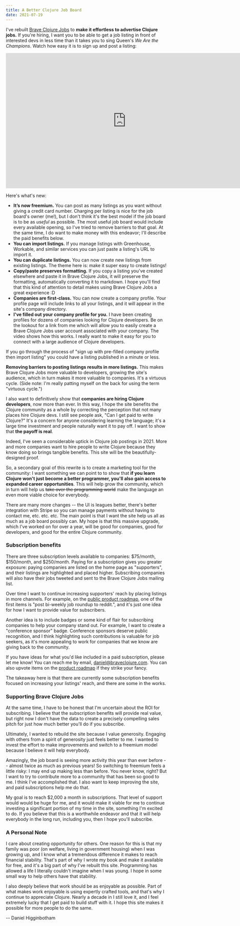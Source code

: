 ```yaml
---
title: A Better Clojure Job Board
date: 2021-07-19
---
```


I've rebuilt [Brave Clojure Jobs](https://jobs.braveclojure.com/) to **make it
effortless to advertise Clojure jobs.** If you're hiring, I want you to be able
to get a job listing in front of interested devs in less time than it takes you
to sing Queen's _We Are the Champions_. Watch how easy it is to sign up and post
a listing:

<iframe width="750" height="422" src="https://www.youtube.com/embed/xLhBCCnLegM" title="YouTube video player" frameborder="0" allow="accelerometer; autoplay; clipboard-write; encrypted-media; gyroscope; picture-in-picture" allowfullscreen style="display: block; margin: 0 auto"></iframe>

Here's what's new:

* **It’s now freemium.** You can post as many listings as you want without
  giving a credit card number. Charging per listing is nice for the job board's
  owner (me!), but I don't think it's the best model if the job board is to be
  as _useful_ as possible. The most useful job board would include every
  available opening, so I've tried to remove barriers to that goal. At the same
  time, I do want to make money with this endeavor; I'll describe the paid
  benefits below.
* **You can import listings.** If you manage listings with Greenhouse, Workable,
  and similar services you can just paste a listing's URL to import it.
* **You can duplicate listings.** You can now create new listings from existing
  listings. The theme here is: make it super easy to create listings!
* **Copy/paste preserves formatting.** If you copy a listing you've created
  elsewhere and paste it in Brave Clojure Jobs, it will preserve the formatting,
  automatically converting it to markdown. I hope you'll find that this kind of
  attention to detail makes using Brave Clojure Jobs a great experience :D
* **Companies are first-class.** You can now create a company profile. Your
  profile page will include links to all your listings, and it will appear in
  the site's company directory.
* **I've filled out your company profile for you.** I have been creating
  profiles for dozens of companies looking for Clojure developers. Be on the
  lookout for a link from me which will allow you to easily create a Brave
  Clojure Jobs user account associated with your company. The video shows how
  this works. I really want to make it easy for you to connect with a large
  audience of Clojure developers.

If you go through the process of "sign up with pre-filled company profile then
import listing" you could have a listing published in a minute or less.

**Removing barriers to posting listings results in more listings.** This makes Brave
Clojure Jobs more valuable to developers, growing the site's audience, which in
turn makes it more valuable to companies. It's a virtuous cycle. (Side note: I'm
really patting myself on the back for using the term "virtuous cycle.")

I also want to definitively show that **companies are hiring Clojure
developers**, now more than ever. In this way, I hope the site benefits the
Clojure community as a whole by correcting the perception that not many places
hire Clojure devs. I still see people ask, "Can I get paid to write Clojure?"
It's a concern for anyone considering learning the language; it's a large time
investment and people naturally want it to pay off. I want to show that **the
payoff is real**.

Indeed, I've seen a considerable uptick in Clojure job postings in 2021. More
and more companies want to hire people to write Clojure because they know doing
so brings tangible benefits. This site will be the beautifully-designed proof.

So, a secondary goal of this rewrite is to create a marketing tool for the
community: I want something we can point to to show that **if you learn Clojure
won't just become a better programmer, you'll also gain access to expanded
career opportunities**. This will help grow the community, which in turn will
help us <span style="text-decoration: line-through">take over the programming
world</span> make the language an even more viable choice for everybody.

There are many more changes -- the UI is leagues better, there's better
integration with Stripe so you can manage payments without having to contact me,
etc. etc. etc. The main point is that I want the site help us all as much as a
job board possibly can. My hope is that this massive upgrade, which I've worked
on for over a year, will be good for companies, good for developers, and good
for the entire Clojure community.

### Subscription benefits

There are three subscription levels available to companies: $75/month,
$150/month, and $250/month. Paying for a subscription gives you greater
exposure: paying companies are listed on the home page as "supporters", and
their listings are highlighted and placed higher. Subscribing companies will
also have their jobs tweeted and sent to the Brave Clojure Jobs mailing list.

Over time I want to continue increasing supporters' reach by placing listings in
more channels. For example, on the [public product
roadmap](https://trello.com/b/KLvxGv7u/product-roadmap), one of the first items
is "post bi-weekly job roundup to reddit.", and it's just one idea for how I
want to provide value for subscribers.

Another idea is to include badges or some kind of flair for subscribing
companies to help your company stand out. For example, I want to create a
"conference sponsor" badge. Conference sponsors deserve public recognition, and
I think highlighting such contributions is valuable for job seekers, as it's
more appealing to work for companies that we know are giving back to the
community.

If you have ideas for what you'd like included in a paid subscription, please
let me know! You can reach me by email,
[daniel@braveclojure.com](mailto:daniel@braveclojure.com). You can also upvote
items on the [product roadmap](https://trello.com/b/KLvxGv7u/product-roadmap) if
they strike your fancy.

The takeaway here is that there are currently some subscription benefits focused
on increasing your listings' reach, and there are some in the works.

### Supporting Brave Clojure Jobs

At the same time, I have to be honest that I'm uncertain about the ROI for
subscribing. I believe that the subscription benefits will provide real value,
but right now I don't have the data to create a precisely compelling sales pitch
for just how much better you'll do if you subscribe.

Ultimately, I wanted to rebuild the site because I value generosity. Engaging
with others from a spirit of generosity just feels better to me. I wanted to
invest the effort to make improvements and switch to a freemium model because I
believe it will help everybody.

Amazingly, the job board is seeing more activity this year than ever before --
almost twice as much as previous years! So switching to freemium feels a little
risky: I may end up making less than before. You never know, right? But I want
to try to contribute more to a community that has been so good to me. I think
I've accomplished that. I also want to keep improving the site, and paid
subscriptions help me do that.

My goal is to reach $2,000 a month in subscriptions. That level of support would
would be huge for me, and it would make it viable for me to continue investing a
significant portion of my time in the site, something I'm excited to do. If you
believe that this is a worthwhile endeavor and that it will help everybody in
the long run, including you, then I hope you'll subscribe.

### A Personal Note

I care about creating opportunity for others. One reason for this is that my
family was poor (on welfare, living in government housing) when I was growing
up, and I know what a tremendous difference it makes to reach financial
stability. That's part of why I wrote my book and make it available for free,
and it's a big part of why I've rebuilt this site. Programming has allowed a
life I literally couldn't imagine when I was young. I hope in some small way to
help others have that stability.

I also deeply believe that work should be as enjoyable as possible. Part of what
makes work enjoyable is using expertly crafted tools, and that's why I continue
to appreciate Clojure. Nearly a decade in I still love it, and I feel extremely
lucky that I get paid to build stuff with it. I hope this site makes it possible
for more people to do the same.

-- Daniel Higginbotham
